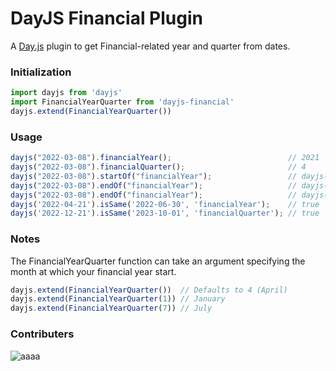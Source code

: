 # DayJS Financial Plugin
A [Day.js](https://day.js.org/) plugin to get Financial-related year and quarter from dates.
### Initialization
```js
import dayjs from 'dayjs'
import FinancialYearQuarter from 'dayjs-financial'
dayjs.extend(FinancialYearQuarter())
```


### Usage
```js
dayjs("2022-03-08").financialYear();                          // 2021
dayjs("2022-03-08").financialQuarter();                       // 4
dayjs("2022-03-08").startOf("financialYear");                 // dayjs("2021-01-01")
dayjs("2022-03-08").endOf("financialYear");                   // dayjs("2023-03-31")
dayjs("2022-03-08").endOf("financialYear");                   // dayjs("2023-03-31")
dayjs('2022-04-21').isSame('2022-06-30', 'financialYear');    // true
dayjs('2022-12-21').isSame('2023-10-01', 'financialQuarter'); // true
```


### Notes
The FinancialYearQuarter function can take an argument specifying the month at which your financial year start.
```js
dayjs.extend(FinancialYearQuarter())  // Defaults to 4 (April)
dayjs.extend(FinancialYearQuarter(1)) // January
dayjs.extend(FinancialYearQuarter(7)) // July
```

### Contributers
 ![aaaa](https://contrib.rocks/image?repo=ankh-llc/DayJS-Financial)
